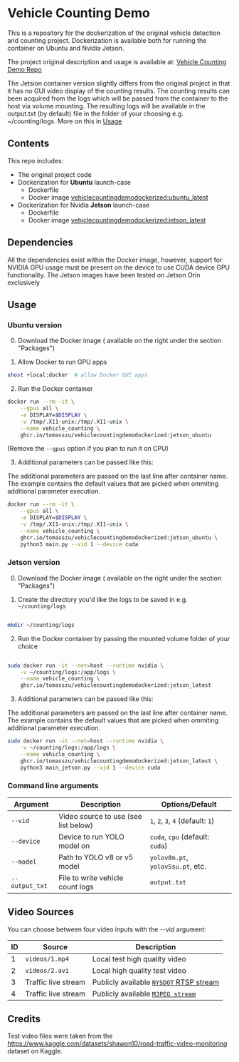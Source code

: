 # Vehicle Counting Demo

This is a repository for the dockerization of the original vehicle detection and counting project. Dockerization is available both for running the container on Ubuntu and Nvidia Jetson.

The project original description and usage is available at: [Vehicle Counting Demo Repo](https://github.com/tomasszu/vehicle_counting_demo?tab=readme-ov-file#vehicle-counting-demo)

The Jetsion container version slightly differs from the original project in that it has no GUI video display of the counting results. The counting results can been acquired from the logs which will be passed from the container to the host via volume mounting. The resulting logs will be available in the output.txt (by default) file in the folder of your choosing e.g. ~/counting/logs. More on this in [Usage](#usage)

## Contents

This repo includes:

- The original project code
- Dockerization for **Ubuntu** launch-case
  - Dockerfile
  - Docker image [vehiclecountingdemodockerized:ubuntu_latest](https://github.com/tomasszu/vehicle_counting_demo_dockerized/pkgs/container/vehiclecountingdemodockerized)
- Dockerization for Nvidia **Jetson** launch-case
  - Dockerfile
  - Docker image [vehiclecountingdemodockerized:jetson_latest](https://github.com/tomasszu/vehicle_counting_demo_dockerized/pkgs/container/vehiclecountingdemodockerized)


## Dependencies

All the dependencies exist within the Docker image, however, support for NVIDIA GPU usage must be present on the device to use CUDA device GPU functionality. The Jetson images have been tested on Jetson Orin exclusively

## Usage

### Ubuntu version

0. Download the Docker image ( available on the right under the section "Packages")

1. Allow Docker to run GPU apps

```sh
xhost +local:docker  # allow Docker GUI apps
```

2. Run the Docker container

```sh
docker run --rm -it \
    --gpus all \
    -e DISPLAY=$DISPLAY \
    -v /tmp/.X11-unix:/tmp/.X11-unix \
    --name vehicle_counting \
    ghcr.io/tomasszu/vehiclecountingdemodockerized:jetson_ubuntu

```

(Remove the `--gpus` option if you plan to run it on CPU)

3. Additional parameters can be passed like this:

The additional parameters are passed on the last line after container name. The example contains the default values that are picked when ommiting additional parameter execution.

```sh 
docker run --rm -it \
    --gpus all \
    -e DISPLAY=$DISPLAY \
    -v /tmp/.X11-unix:/tmp/.X11-unix \
    --name vehicle_counting \
    ghcr.io/tomasszu/vehiclecountingdemodockerized:jetson_ubuntu \
    python3 main.py --vid 1 --device cuda
```

### Jetson version

0. Download the Docker image ( available on the right under the section "Packages")

1. Create the directory you'd like the logs to be saved in e.g. `~/counting/logs`

```sh

mkdir ~/counting/logs

```

2. Run the Docker container by passing the mounted volume folder of your choice

```sh

sudo docker run -it --net=host --runtime nvidia \
    -v ~/counting/logs:/app/logs \
    --name vehicle_counting \
    ghcr.io/tomasszu/vehiclecountingdemodockerized:jetson_latest

```

3. Additional parameters can be passed like this:

The additional parameters are passed on the last line after container name. The example contains the default values that are picked when ommiting additional parameter execution.

```sh 
sudo docker run -it --net=host --runtime nvidia \
    -v ~/counting/logs:/app/logs \
    --name vehicle_counting \
    ghcr.io/tomasszu/vehiclecountingdemodockerized:jetson_latest \
    python3 main_jetson.py --vid 1 --device cuda
```



### Command line arguments
| Argument       | Description                          | Options/Default                   |
| -------------- | ------------------------------------ | --------------------------------- |
| `--vid`        | Video source to use (see list below) | `1`, `2`, `3`, `4` (default: `1`) |
| `--device`     | Device to run YOLO model on          | `cuda`, `cpu` (default: `cuda`)   |
| `--model`      | Path to YOLO v8 or v5 model                   | `yolov8m.pt`, `yolov5su.pt`, etc.  |
| `--output_txt` | File to write vehicle count logs     | `output.txt`                      |

## Video Sources

You can choose between four video inputs with the --vid argument:

| ID | Source         | Description                                                        |
| -- | -------------- | ------------------------------------------------------------------ |
| 1  | `videos/1.mp4` | Local test high quality video                                 |
| 2  | `videos/2.avi` | Local high quality test video                              |
| 3  | Traffic live stream    | Publicly available [`NYSDOT` RTSP stream](https://s58.nysdot.skyvdn.com)              |
| 4  | Traffic live stream    | Publicly available [`MJPEG stream`](http://80.151.142.110:8080/?action=stream) |


## Credits

Test video files were taken from the https://www.kaggle.com/datasets/shawon10/road-traffic-video-monitoring dataset on Kaggle.